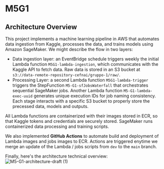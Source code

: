 # M5G1
## Architecture Overview
This project implements a machine learning pipeline in AWS that automates data ingestion from Kaggle, processes the data, and trains models using Amazon SageMaker. We might describe the flow in two layers:
  * Data ingestion layer: an EventBridge schedule triggers weekly the initial Lambda function ```M5G1-lambda-ingestion```, which communicates with the Kaggle API to fetch data. Raw data is stored in an S3 bucket at ```s3://data-remote-repository-cefnai/gruppo-1/raw/```.
  * Processing Layer: a second Lambda function ```M5G1-lambda-trigger``` triggers the StepFunction ```M5-G1-sfJobsWaterfall``` that orchestrates sequential SageMaker jobs. Another Lambda function ```M5-G1-lambda-exec-uuid``` generates unique execution IDs for job naming consistency. Each stage interacts with a specific S3 bucket to properly store the precessed data, models and outputs.

All Lambda functions are containerized with their images stored in ECR, so that Kaggle tokens and credentials are securely stored. SageMaker runs containerized data processing and training scripts.

We also implemented **GitHub Actions** to automate build and deployment of Lambda images and jobs images to ECR. Actions are triggered enytime we merge an update of the Lambda / jobs scripts from ```dev``` to the ```main``` branch.

Finally, here's the architecture technical overview:
![M5-G1-architecture-draft (1)](https://github.com/user-attachments/assets/8ac0759a-5231-4ce9-99fc-c2c29bc6fcbb)
